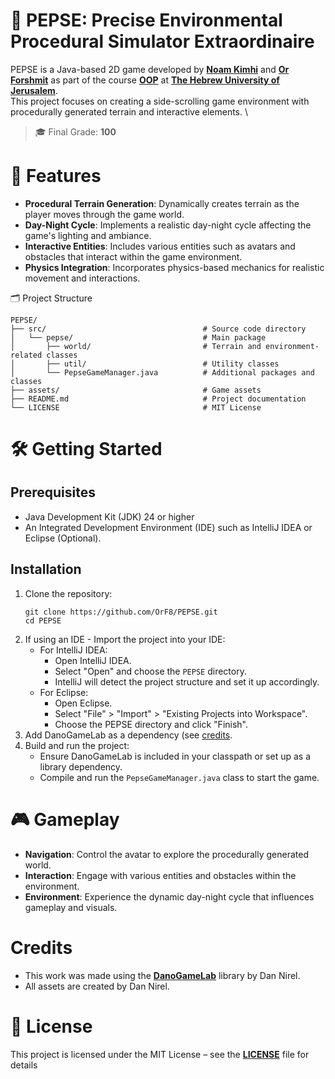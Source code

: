 # 🌲 PEPSE: Precise Environmental Procedural Simulator Extraordinaire

PEPSE is a Java-based 2D game developed by [**Noam Kimhi**](https://github.com/noam-kimhi) and [**Or Forshmit**](https://github.com/OrF8) as part of the course [**OOP**](https://shnaton.huji.ac.il/index.php/NewSyl/67125/2/2025/) at [**The Hebrew University of Jerusalem**](https://en.huji.ac.il/). \
This project focuses on creating a side-scrolling game environment with procedurally generated terrain and interactive elements. \
> 🎓 Final Grade: **100**

# 🚀 Features
- **Procedural Terrain Generation**: Dynamically creates terrain as the player moves through the game world.
- **Day-Night Cycle**: Implements a realistic day-night cycle affecting the game's lighting and ambiance.
- **Interactive Entities**: Includes various entities such as avatars and obstacles that interact within the game environment.
- **Physics Integration**: Incorporates physics-based mechanics for realistic movement and interactions.

🗂️ Project Structure
````
PEPSE/
├── src/                                   # Source code directory
│   └── pepse/                             # Main package
│       ├── world/                         # Terrain and environment-related classes
│       ├── util/                          # Utility classes
│       └── PepseGameManager.java          # Additional packages and classes
├── assets/                                # Game assets
├── README.md                              # Project documentation
└── LICENSE                                # MIT License
````

# 🛠️ Getting Started
## Prerequisites
- Java Development Kit (JDK) 24 or higher
- An Integrated Development Environment (IDE) such as IntelliJ IDEA or Eclipse (Optional).
## Installation
1. Clone the repository:
   ````
   git clone https://github.com/OrF8/PEPSE.git
   cd PEPSE
   ````
2. If using an IDE - Import the project into your IDE:
   - For IntelliJ IDEA:​
     - Open IntelliJ IDEA.
     - Select "Open" and choose the `PEPSE` directory.
     - IntelliJ will detect the project structure and set it up accordingly.
   - For Eclipse:​
     - Open Eclipse.
     - Select "File" > "Import" > "Existing Projects into Workspace".
     - Choose the PEPSE directory and click "Finish".
3. Add DanoGameLab as a dependency (see [credits](https://github.com/OrF8/PEPSE/edit/main/README.md#credits).
4. Build and run the project:
   - Ensure DanoGameLab is included in your classpath or set up as a library dependency.
   - Compile and run the `PepseGameManager.java` class to start the game.

# 🎮 Gameplay
- **Navigation**: Control the avatar to explore the procedurally generated world.​
- **Interaction**: Engage with various entities and obstacles within the environment.​
- **Environment**: Experience the dynamic day-night cycle that influences gameplay and visuals.

# Credits
- This work was made using the [**DanoGameLab**](https://danthe1st.itch.io/danogamelab) library by Dan Nirel.
- All assets are created by Dan Nirel.

# 📄 License
This project is licensed under the MIT License – see the [**LICENSE**](https://github.com/OrF8/PEPSE/blob/main/LICENSE) file for details














